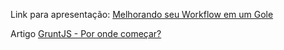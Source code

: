 Link para apresentação: [Melhorando seu Workflow em um Gole]()

Artigo [GruntJS - Por onde começar?](http://www.voltsdigital.com.br/labs/gruntjs-por-onde-comecar/)